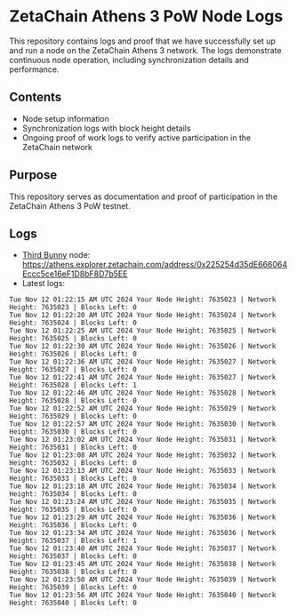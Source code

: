 # ZetaChain Athens 3 PoW Node Logs
This repository contains logs and proof that we have successfully set up and run a node on the ZetaChain Athens 3 network. The logs demonstrate continuous node operation, including synchronization details and performance.

## Contents
- Node setup information
- Synchronization logs with block height details
- Ongoing proof of work logs to verify active participation in the ZetaChain network

## Purpose
This repository serves as documentation and proof of participation in the ZetaChain Athens 3 PoW testnet.

## Logs

- [Third Bunny](https://thirdbunny.xyz/) node: https://athens.explorer.zetachain.com/address/0x225254d35dE666064Eccc5ce16eF1D8bF8D7b5EE
- Latest logs:
```
Tue Nov 12 01:22:15 AM UTC 2024 Your Node Height: 7635023 | Network Height: 7635023 | Blocks Left: 0
Tue Nov 12 01:22:20 AM UTC 2024 Your Node Height: 7635024 | Network Height: 7635024 | Blocks Left: 0
Tue Nov 12 01:22:25 AM UTC 2024 Your Node Height: 7635025 | Network Height: 7635025 | Blocks Left: 0
Tue Nov 12 01:22:30 AM UTC 2024 Your Node Height: 7635026 | Network Height: 7635026 | Blocks Left: 0
Tue Nov 12 01:22:36 AM UTC 2024 Your Node Height: 7635027 | Network Height: 7635027 | Blocks Left: 0
Tue Nov 12 01:22:41 AM UTC 2024 Your Node Height: 7635027 | Network Height: 7635028 | Blocks Left: 1
Tue Nov 12 01:22:46 AM UTC 2024 Your Node Height: 7635028 | Network Height: 7635028 | Blocks Left: 0
Tue Nov 12 01:22:52 AM UTC 2024 Your Node Height: 7635029 | Network Height: 7635029 | Blocks Left: 0
Tue Nov 12 01:22:57 AM UTC 2024 Your Node Height: 7635030 | Network Height: 7635030 | Blocks Left: 0
Tue Nov 12 01:23:02 AM UTC 2024 Your Node Height: 7635031 | Network Height: 7635031 | Blocks Left: 0
Tue Nov 12 01:23:08 AM UTC 2024 Your Node Height: 7635032 | Network Height: 7635032 | Blocks Left: 0
Tue Nov 12 01:23:13 AM UTC 2024 Your Node Height: 7635033 | Network Height: 7635033 | Blocks Left: 0
Tue Nov 12 01:23:18 AM UTC 2024 Your Node Height: 7635034 | Network Height: 7635034 | Blocks Left: 0
Tue Nov 12 01:23:24 AM UTC 2024 Your Node Height: 7635035 | Network Height: 7635035 | Blocks Left: 0
Tue Nov 12 01:23:29 AM UTC 2024 Your Node Height: 7635036 | Network Height: 7635036 | Blocks Left: 0
Tue Nov 12 01:23:34 AM UTC 2024 Your Node Height: 7635036 | Network Height: 7635037 | Blocks Left: 1
Tue Nov 12 01:23:40 AM UTC 2024 Your Node Height: 7635037 | Network Height: 7635037 | Blocks Left: 0
Tue Nov 12 01:23:45 AM UTC 2024 Your Node Height: 7635038 | Network Height: 7635038 | Blocks Left: 0
Tue Nov 12 01:23:50 AM UTC 2024 Your Node Height: 7635039 | Network Height: 7635039 | Blocks Left: 0
Tue Nov 12 01:23:56 AM UTC 2024 Your Node Height: 7635040 | Network Height: 7635040 | Blocks Left: 0
```
